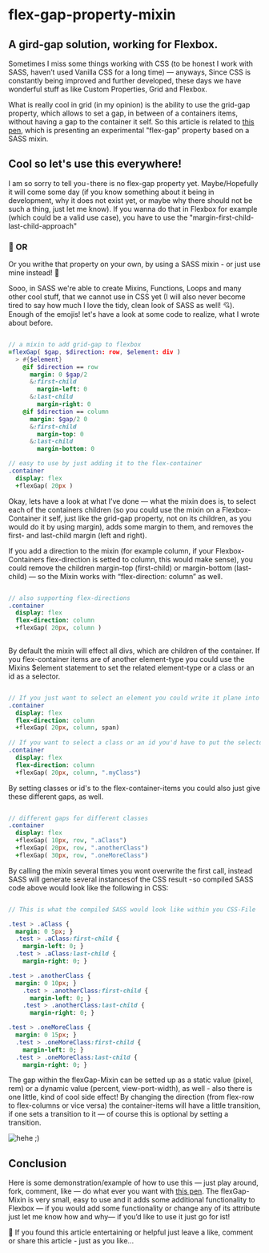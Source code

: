 # flex-gap-property-mixin

## A gird-gap solution, working for Flexbox.

Sometimes I miss some things working with CSS (to be honest I work with SASS, haven’t used Vanilla CSS for a long time) — anyways, Since CSS is constantly being improved and further developed, these days we have wonderful stuff as like Custom Properties, Grid and Flexbox.

What is really cool in grid (in my opinion) is the ability to use the grid-gap property, which allows to set a gap, in between of a containers items, without having a gap to the container it self. So this article is related to [this pen](https://codepen.io/lazercaveman/pen/bGbMZgd), which is presenting an experimental "flex-gap" property based on a SASS mixin.

## Cool so let's use this everywhere!

I am so sorry to tell you - there is no flex-gap property yet. Maybe/Hopefully it will come some day (if you know something about it being in development, why it does not exist yet, or maybe why there should not be such a thing, just let me know). If you wanna do that in Flexbox for example (which could be a valid use case), you have to use the "margin-first-child-last-child-approach"

### 🙌 OR

Or you writhe that property on your own, by using a SASS mixin - or just use mine instead! 🎉

Sooo, in SASS we're able to create Mixins, Functions, Loops and many other cool stuff, that we cannot use in CSS yet (I will also never become tired to say how much I love the tidy, clean look of SASS as well! 💘). Enough of the emojis! let's have a look at some code to realize, what I wrote about before.

```sass

// a mixin to add grid-gap to flexbox
=flexGap( $gap, $direction: row, $element: div )
  > #{$element}
    @if $direction == row
      margin: 0 $gap/2
      &:first-child
        margin-left: 0
      &:last-child
        margin-right: 0
    @if $direction == column
      margin: $gap/2 0
      &:first-child
        margin-top: 0
      &:last-child
        margin-bottom: 0

// easy to use by just adding it to the flex-container
.container
  display: flex
  +flexGap( 20px )

```

Okay, lets have a look at what I’ve done — what the mixin does is, to select each of the containers children (so you could use the mixin on a Flexbox-Container it self, just like the grid-gap property, not on its children, as you would do it by using margin), adds some margin to them, and removes the first- and last-child margin (left and right).

If you add a direction to the mixin (for example column, if your Flexbox-Containers flex-direction is setted to column, this would make sense), you could remove the children margin-top (first-child) or margin-bottom (last-child) — so the Mixin works with “flex-direction: column” as well.

```sass

// also supporting flex-directions
.container
  display: flex
  flex-direction: column
  +flexGap( 20px, column )
	
```

By default the mixin will effect all divs, which are children of the container. If you flex-container items are of another element-type you could use the Mixins $element statement to set the related element-type or a class or an id as a selector.

```sass

// If you just want to select an element you could write it plane into the mixin.
.container
  display: flex
  flex-direction: column
  +flexGap( 20px, column, span)
	
// If you want to select a class or an id you'd have to put the selector into quote marks.
.container
  display: flex
  flex-direction: column
  +flexGap( 20px, column, ".myClass")

```

By setting classes or id's to the flex-container-items you could also just give these different gaps, as well.

```sass

// different gaps for different classes
.container
  display: flex
  +flexGap( 10px, row, ".aClass")
  +flexGap( 20px, row, ".anotherClass")
  +flexGap( 30px, row, ".oneMoreClass")

```

By calling the mixin several times you wont overwrite the first call, instead SASS will generate several instances of the CSS result - so compiled SASS code above would look like the following in CSS:

```sass

// This is what the compiled SASS would look like within you CSS-File

.test > .aClass {
  margin: 0 5px; }
  .test > .aClass:first-child {
    margin-left: 0; }
  .test > .aClass:last-child {
    margin-right: 0; }

.test > .anotherClass {
  margin: 0 10px; }
    .test > .anotherClass:first-child {
      margin-left: 0; }
    .test > .anotherClass:last-child {
      margin-right: 0; }

.test > .oneMoreClass {
  margin: 0 15px; }
  .test > .oneMoreClass:first-child {
    margin-left: 0; }
  .test > .oneMoreClass:last-child {
    margin-right: 0; }

```

The gap within the flexGap-Mixin can be setted up as a static value (pixel, rem) or a dynamic value (percent, view-port-width), as well - also there is one little, kind of cool side effect! By changing the direction (from flex-row to flex-columns or vice versa) the container-items will have a little transition, if one sets a transition to it — of course this is optional by setting a transition.

![hehe ;)](https://media.giphy.com/media/VGs4AxrJBk9aw/giphy.gif)



## Conclusion

Here is some demonstration/example of how to use this — just play around, fork, comment, like — do what ever you want with [this pen](https://codepen.io/lazercaveman/pen/bGbMZgd). The flexGap-Mixin is very small, easy to use and it adds some additional functionality to Flexbox — if you would add some functionality or change any of its attribute just let me know how and why— if you’d like to use it just go for ist!

👏 If you found this article entertaining or helpful just leave a like, comment or share this article - just as you like...